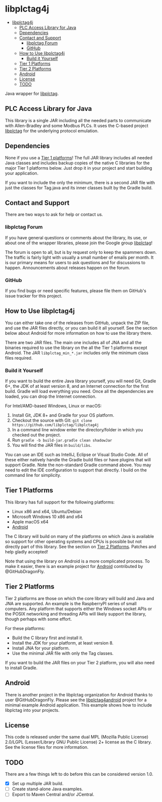 # libplctag4j

- [libplctag4j](#libplctag4j)
  - [PLC Access Library for Java](#plc-access-library-for-java)
  - [Dependencies](#dependencies)
  - [Contact and Support](#contact-and-support)
    - [libplctag Forum](#libplctag-forum)
    - [GitHub](#github)
  - [How to Use libplctag4j](#how-to-use-libplctag4j)
    - [Build it Yourself](#build-it-yourself)
  - [Tier 1 Platforms](#tier-1-platforms)
  - [Tier 2 Platforms](#tier-2-platforms)
  - [Android](#android)
  - [License](#license)
  - [TODO](#todo)

Java wrapper for [libplctag](https://github.com/libplctag/libplctag).

## PLC Access Library for Java

This library is a single JAR including all the needed parts to communicate with Allen-Bradley and some Modbus PLCs.   It uses the C-based project [libplctag](https://github.com/libplctag/libplctag) for the underlying protocol emulation.

## Dependencies

None if you use a [Tier 1 platforms](#tier-1-platforms)!  The full JAR library includes all needed Java classes and includes backup copies of the native C libraries for the major Tier 1 platforms below.  Just drop it in your project and start building your application.

If you want to include the only the minimum, there is a second JAR file with just the classes for Tag.java and its inner classes built by the Gradle build.

## Contact and Support

There are two ways to ask for help or contact us.

### libplctag Forum

If you have general questions or comments about the
library, its use, or about one of the wrapper libraries, please join the Google group
[libplctag](https://groups.google.com/forum/#!forum/libplctag)!

The forum is open to all, but is by request only to keep the spammers down.  The traffic is fairly
light with usually a small number of emails per month.  It is our primary means for users to
ask questions and for discussions to happen.   Announcements about releases happen on the forum.

### GitHub

If you find bugs or need specific features, please file them on GitHub's issue tracker for
this project.

## How to Use libplctag4j

You can either take one of the releases from GitHub, unpack the ZIP file, and use the JAR files directly, or you can build it all yourself.   See the section below about Android for more information on how to use the library there.

There are two JAR files.  The main one includes all of JNA and all the binaries required to use the library on the all the Tier 1 platforms except Android.   The JAR `libplctag_min_*.jar` includes only the minimum class files required.

### Build it Yourself

If you want to build the entire Java library yourself, you will need Git, Gradle 6+, the JDK of at least version 8, and an Internet connection for the first build.  Gradle will load everything you need.  Once all the dependencies are loaded, you can drop the Internet connection.

For Intel/AMD-based Windows, Linux or macOS:

1. Install Git, JDK 8+ and Gradle for your OS platform.
2. Checkout the source with Git: `git clone https://github.com/libplctag/libplctag4j`
3. In a command line window enter the directory/folder in which you checked out the project.
4. Run `gradle -b build-jar.gradle clean shadowJar`
5. You will find the JAR files in `build/libs`.

You can use an IDE such as IntelliJ, Eclipse or Visual Studio Code.  All of these either natively handle the Gradle build files or have plugins that will support Gradle.  Note the non-standard Gradle command above.  You may need to edit the IDE configuration to support that directly.  I build on the command line for simplicity.

## Tier 1 Platforms

This library has full support for the following platforms:

- Linux x86 and x64, Ubuntu/Debian
- Microsoft Windows 10 x86 and x64
- Apple macOS x64
- [Android](https://github.com/libplctag/libplctag4android)

The C library will build on many of the platforms on which Java is available so support for other operating systems and CPUs is possible but not directly part of this library.  See the section on [Tier 2 Platforms](#tier-2-platforms).   Patches and help gladly accepted!

Note that using the library on Android is a more complicated process.  To make it easier, there is an example project for [Android](https://github.com/libplctag/libplctag4android) contributed by @GitHubDragonFly.

## Tier 2 Platforms

Tier 2 platforms are those on which the core library will build and Java and JNA are supported.  An example is the RaspberryPI series of small computers.  Any platform that supports either the Windows socket APIs or the POSIX networking and threading APIs will likely support the library, though perhaps with some effort.

For these platforms:

- Build the C library first and install it.
- Install the JDK for your platform, at least version 8.
- Install JNA for your platform.
- Use the minimal JAR file with only the Tag classes.

If you want to build the JAR files on your Tier 2 platform, you will also need to install Gradle.

## Android

There is another project in the libplctag organization for Android thanks to user @GitHubDragonFly.   Please see the [libplctag4android](https://github.com/libplctag/libplctag4android) project for a minimal example Android application.   This example shows how to include libplctag into your projects.

## License

This code is released under the same dual MPL (Mozilla Public License) 2.0/LGPL (Lesser/Library GNU Public License) 2+ license as the C library.  See the license files for more information.

## TODO

There are a few things left to do before this can be considered version 1.0.

- [x] Set up multiple JAR build.
- [ ] Create stand-alone Java examples.
- [ ] Export to Maven Central and/or JCentral.
